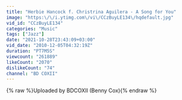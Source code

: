 ```yaml
---
title: "Herbie Hancock f. Christrina Aguilera - A Song for You"
image: "https:\/\/i.ytimg.com\/vi\/CCzBuyLE134\/hqdefault.jpg"
vid_id: "CCzBuyLE134"
categories: "Music"
tags: ["Jazz"]
date: "2021-10-28T23:43:09+03:00"
vid_date: "2010-12-05T04:32:19Z"
duration: "PT7M5S"
viewcount: "261889"
likeCount: "2070"
dislikeCount: "74"
channel: "BD COXII"
---
```

{% raw %}Uploaded by BDCOXII (Benny Cox){% endraw %}
